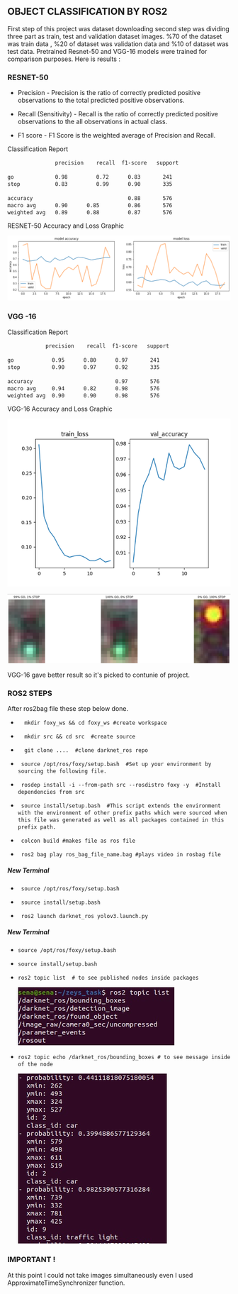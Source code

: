 
## OBJECT CLASSIFICATION BY ROS2

First step of this project was dataset downloading second step was dividing three part as train, test and  validation dataset images.
%70 of the dataset was train data , %20 of dataset was validation data and %10 of dataset was test data.
Pretrained Resnet-50 and VGG-16 models were trained for comparison purposes.
Here is results :

### RESNET-50


* Precision - Precision is the ratio of correctly predicted positive observations to the total predicted positive observations.

* Recall (Sensitivity) - Recall is the ratio of correctly predicted positive observations to the all observations in actual class.

* F1 score - F1 Score is the weighted average of Precision and Recall. 

Classification Report


                   precision    recall  f1-score   support
		
    go             0.98         0.72      0.83       241
    stop           0.83         0.99      0.90       335
		
    accuracy                              0.88       576
    macro avg      0.90      0.85         0.86       576
    weighted avg   0.89      0.88         0.87       576

RESNET-50 Accuracy and Loss Graphic

![Model Accuracy and Loss Graphic](./resnet.jpg "RESNET")


### VGG -16
Classification Report 

                precision    recall  f1-score   support

    go            0.95      0.80      0.97       241
    stop          0.90      0.97      0.92       335
		
    accuracy                          0.97       576
    macro avg     0.94      0.82      0.98       576
    weighted avg  0.90      0.90      0.98       576


 VGG-16 Accuracy and Loss Graphic

![Model Accuracy and Loss Graphic](./vgg16.png "vgg-16")

![res](./3.jpeg "Vgg16")

VGG-16 gave better result so it's picked to contunie of project.

### ROS2 STEPS
After ros2bag file these step below done. 
*       mkdir foxy_ws && cd foxy_ws #create workspace
*       mkdir src && cd src  #create source 
*       git clone ....  #clone darknet_ros repo
*      source /opt/ros/foxy/setup.bash  #Set up your environment by sourcing the following file.
*      rosdep install -i --from-path src --rosdistro foxy -y  #Install dependencies from src 
*      source install/setup.bash  #This script extends the environment with the environment of other prefix paths which were sourced when this file was generated as well as all packages contained in this prefix path.
*      colcon build #makes file as ros file
*      ros2 bag play ros_bag_file_name.bag #plays video in rosbag file

##### New Terminal
*      source /opt/ros/foxy/setup.bash
*      source install/setup.bash
*      ros2 launch darknet_ros yolov3.launch.py 

##### New Terminal
*     source /opt/ros/foxy/setup.bash  
*     source install/setup.bash
*     ros2 topic list  # to see published nodes inside packages
  ![Topic List](./1.jpeg "Topics")
*     ros2 topic echo /darknet_ros/bounding_boxes # to see message inside of the node
    ![Topic Messages](./6.jpeg "Topics")

### IMPORTANT !
At this point I could not take images simultaneously even I used ApproximateTimeSynchronizer function.



